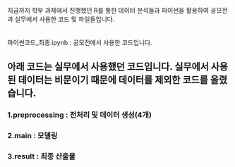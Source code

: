 지금까지 학부 과제에서 진행했던 R를 통한 데이터 분석들과 파이썬을 활용하여 공모전과 실무에서 사용한 코드 및 파일들입니다.
######
파이썬코드_최종.ipynb : 공모전에서 사용한 코드입니다.

## 아래 코드는 실무에서 사용했던 코드입니다. 실무에서 사용된 데이터는 비문이기 때문에 데이터를 제외한 코드를 올렸습니다.
### 1.preprocessing : 전처리 및 데이터 생성(4개) 
### 2.main : 모델링 
### 3.result : 최종 산출물

